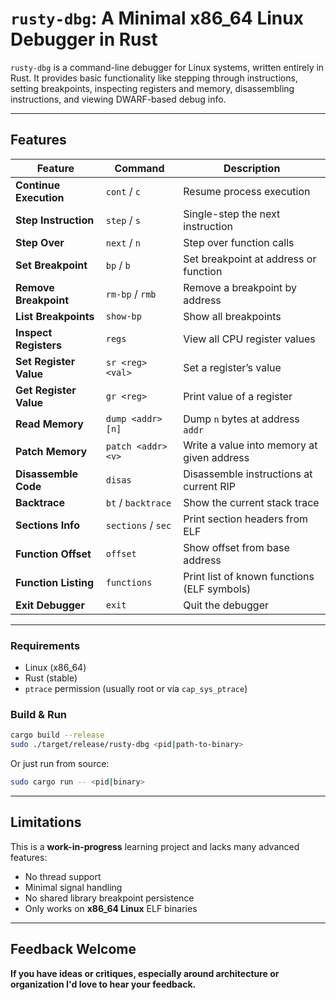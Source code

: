 # `rusty-dbg`: A Minimal x86_64 Linux Debugger in Rust

`rusty-dbg` is a command-line debugger for Linux systems, written entirely in Rust. It provides basic functionality like stepping through instructions, setting breakpoints, inspecting registers and memory, disassembling instructions, and viewing DWARF-based debug info.

---

## Features

| Feature                  | Command            | Description                                          |
|--------------------------|--------------------|------------------------------------------------------|
| **Continue Execution**   | `cont` / `c`       | Resume process execution                            |
| **Step Instruction**     | `step` / `s`       | Single-step the next instruction                    |
| **Step Over**            | `next` / `n`       | Step over function calls                            |
| **Set Breakpoint**       | `bp` / `b`         | Set breakpoint at address or function               |
| **Remove Breakpoint**    | `rm-bp` / `rmb`    | Remove a breakpoint by address                      |
| **List Breakpoints**     | `show-bp`          | Show all breakpoints                                |
| **Inspect Registers**    | `regs`             | View all CPU register values                        |
| **Set Register Value**   | `sr <reg> <val>`   | Set a register’s value                              |
| **Get Register Value**   | `gr <reg>`         | Print value of a register                           |
| **Read Memory**          | `dump <addr> [n]`  | Dump `n` bytes at address `addr`                    |
| **Patch Memory**         | `patch <addr> <v>` | Write a value into memory at given address          |
| **Disassemble Code**     | `disas`            | Disassemble instructions at current RIP             |
| **Backtrace**            | `bt` / `backtrace` | Show the current stack trace                        |
| **Sections Info**        | `sections` / `sec` | Print section headers from ELF                      |
| **Function Offset**      | `offset`           | Show offset from base address                       |
| **Function Listing**     | `functions`        | Print list of known functions (ELF symbols)         |
| **Exit Debugger**        | `exit`             | Quit the debugger                                   |

---

### Requirements

- Linux (x86_64)
- Rust (stable)
- `ptrace` permission (usually root or via `cap_sys_ptrace`)

### Build & Run

```bash
cargo build --release
sudo ./target/release/rusty-dbg <pid|path-to-binary>
```

Or just run from source:

```bash
sudo cargo run -- <pid|binary>
```

---

## Limitations

This is a **work-in-progress** learning project and lacks many advanced features:

- No thread support
- Minimal signal handling
- No shared library breakpoint persistence
- Only works on **x86_64 Linux** ELF binaries

---

## Feedback Welcome

**If you have ideas or critiques, especially around architecture or organization I'd love to hear your feedback.**
